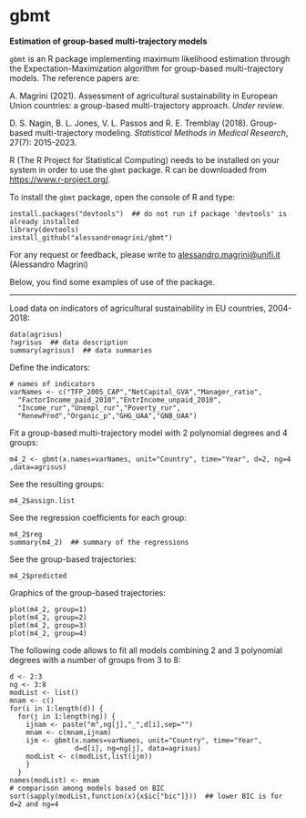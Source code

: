 # gbmt
__Estimation of group-based multi-trajectory models__

`gbmt` is an R package implementing maximum likelihood estimation through the Expectation-Maximization algorithm for group-based multi-trajectory models.
The reference papers are:

A. Magrini (2021). Assessment of agricultural sustainability in European Union countries: a group-based multi-trajectory approach. _Under review_.

D. S. Nagin, B. L. Jones, V. L. Passos and R. E. Tremblay (2018). Group-based multi-trajectory modeling. _Statistical Methods in Medical Research_, 27(7): 2015-2023.


R (The R Project for Statistical Computing) needs to be installed on your system in order
to use the `gbmt` package. R can be downloaded from https://www.r-project.org/.

To install the `gbmt` package, open the console of R and type:
```
install.packages("devtools")  ## do not run if package 'devtools' is already installed
library(devtools)
install_github("alessandromagrini/gbmt")
```

For any request or feedback, please write to <alessandro.magrini@unifi.it> (Alessandro Magrini)

Below, you find some examples of use of the package.
_________________________________________________________________

Load data on indicators of agricultural sustainability in EU countries, 2004-2018:
```
data(agrisus)
?agrisus  ## data description
summary(agrisus)  ## data summaries
```
Define the indicators:
```
# names of indicators
varNames <- c("TFP_2005_CAP","NetCapital_GVA","Manager_ratio",
  "FactorIncome_paid_2010","EntrIncome_unpaid_2010",
  "Income_rur","Unempl_rur","Poverty_rur",
  "RenewProd","Organic_p","GHG_UAA","GNB_UAA")
```
Fit a group-based multi-trajectory model with 2 polynomial degrees and 4 groups:
```
m4_2 <- gbmt(x.names=varNames, unit="Country", time="Year", d=2, ng=4 ,data=agrisus)
```
See the resulting groups:
```
m4_2$assign.list
```
See the regression coefficients for each group:
```
m4_2$reg
summary(m4_2)  ## summary of the regressions
```
See the group-based trajectories:
```
m4_2$predicted
```
Graphics of the group-based trajectories:
```
plot(m4_2, group=1)
plot(m4_2, group=2)
plot(m4_2, group=3)
plot(m4_2, group=4)
```
The following code allows to fit all models combining 2 and 3 polynomial degrees with a number of groups from 3 to 8:
```
d <- 2:3
ng <- 3:8
modList <- list()
mnam <- c()
for(i in 1:length(d)) {
  for(j in 1:length(ng)) {
    ijnam <- paste("m",ng[j],"_",d[i],sep="")
    mnam <- c(mnam,ijnam)
    ijm <- gbmt(x.names=varNames, unit="Country", time="Year",
                d=d[i], ng=ng[j], data=agrisus)
    modList <- c(modList,list(ijm))
    }
  }
names(modList) <- mnam
# comparison among models based on BIC
sort(sapply(modList,function(x){x$ic["bic"]}))  ## lower BIC is for d=2 and ng=4
```
